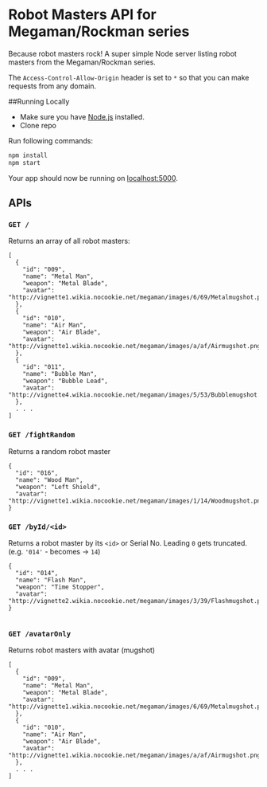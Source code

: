 # Robot Masters API for Megaman/Rockman series
Because robot masters rock! A super simple Node server listing robot masters from the Megaman/Rockman series.

The `Access-Control-Allow-Origin` header is set to `*` so that you can make requests from any domain.

##Running Locally
* Make sure you have [Node.js](http://nodejs.org) installed.
* Clone repo

Run following commands:

```sh
npm install
npm start
```

Your app should now be running on [localhost:5000](http://localhost:9001/).

## APIs

### `GET /`
Returns an array of all robot masters:
```
[
  {
    "id": "009",
    "name": "Metal Man",
    "weapon": "Metal Blade",
    "avatar": "http://vignette1.wikia.nocookie.net/megaman/images/6/69/Metalmugshot.png"
  },
  {
    "id": "010",
    "name": "Air Man",
    "weapon": "Air Blade",
    "avatar": "http://vignette1.wikia.nocookie.net/megaman/images/a/af/Airmugshot.png"
  },
  {
    "id": "011",
    "name": "Bubble Man",
    "weapon": "Bubble Lead",
    "avatar": "http://vignette4.wikia.nocookie.net/megaman/images/5/53/Bubblemugshot.png"
  },
  . . .
]
```
### `GET /fightRandom`
Returns a random robot master 
```
{
  "id": "016",
  "name": "Wood Man",
  "weapon": "Left Shield",
  "avatar": "http://vignette1.wikia.nocookie.net/megaman/images/1/14/Woodmugshot.png"
}
```

### `GET /byId/<id>`
Returns a robot master by its `<id>` or Serial No. Leading `0` gets truncated. (e.g. `'014'` - becomes -> `14`)
```
{
  "id": "014",
  "name": "Flash Man",
  "weapon": "Time Stopper",
  "avatar": "http://vignette2.wikia.nocookie.net/megaman/images/3/39/Flashmugshot.png"
}
    
```
### `GET /avatarOnly`
Returns robot masters with avatar (mugshot)
```
[
  {
    "id": "009",
    "name": "Metal Man",
    "weapon": "Metal Blade",
    "avatar": "http://vignette1.wikia.nocookie.net/megaman/images/6/69/Metalmugshot.png"
  },
  {
    "id": "010",
    "name": "Air Man",
    "weapon": "Air Blade",
    "avatar": "http://vignette1.wikia.nocookie.net/megaman/images/a/af/Airmugshot.png"
  },
  . . .
]
```
